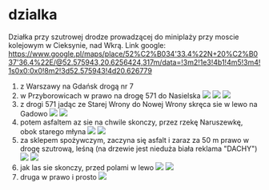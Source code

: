 # dzialka

Działka przy szutrowej drodze prowadzącej do miniplaży przy moscie kolejowym w Cieksynie, nad Wkrą.
Link google: https://www.google.pl/maps/place/52%C2%B034'33.4%22N+20%C2%B037'36.4%22E/@52.575943,20.6256424,317m/data=!3m2!1e3!4b1!4m5!3m4!1s0x0:0x0!8m2!3d52.575943!4d20.626779

1. z Warszawy na Gdańsk drogą nr 7
1. w Przyborowicach w prawo na drogę 571 do Nasielska
   ![](/01.JPG)
   ![](/02.JPG)
   ![](/03.JPG)
1. z drogi 571 jadąc ze Starej Wrony do Nowej Wrony skręca sie w lewo na Gadowo
   ![](/04.JPG)
   ![](/05.JPG)
1. potem asfaltem az sie na chwile skonczy, przez rzekę Naruszewkę, obok starego młyna
   ![](/06.JPG)
   ![](/07.JPG)
1. za sklepem spożywczym, zaczyna się asfalt i zaraz za 50 m prawo w drogę szutrową, leśną (na drzewie jest nieduża biała reklama "DACHY")
   ![](/08.JPG)
   ![](/09.JPG)
1. jak las sie skonczy, przed polami w lewo
   ![](/10.JPG)
   ![](/11.JPG)   
1. druga w prawo i prosto
   ![](/12.JPG)
